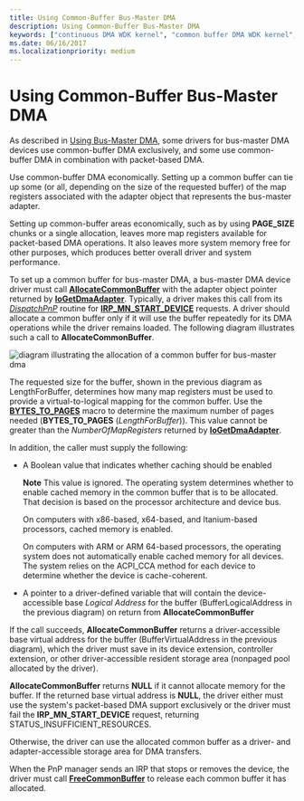 ```yaml
---
title: Using Common-Buffer Bus-Master DMA
description: Using Common-Buffer Bus-Master DMA
keywords: ["continuous DMA WDK kernel", "common buffer DMA WDK kernel", "DMA transfers WDK kernel , common buffer", "bus-master DMA WDK kernel", "DMA transfers WDK kernel , bus-master DMA", "adapter objects WDK kernel , bus-master DMA"]
ms.date: 06/16/2017
ms.localizationpriority: medium
---
```


# Using Common-Buffer Bus-Master DMA





As described in [Using Bus-Master DMA](using-bus-master-dma.md), some drivers for bus-master DMA devices use common-buffer DMA exclusively, and some use common-buffer DMA in combination with packet-based DMA.

Use common-buffer DMA economically. Setting up a common buffer can tie up some (or all, depending on the size of the requested buffer) of the map registers associated with the adapter object that represents the bus-master adapter.

Setting up common-buffer areas economically, such as by using **PAGE\_SIZE** chunks or a single allocation, leaves more map registers available for packet-based DMA operations. It also leaves more system memory free for other purposes, which produces better overall driver and system performance.

To set up a common buffer for bus-master DMA, a bus-master DMA device driver must call [**AllocateCommonBuffer**](/windows-hardware/drivers/ddi/wdm/nc-wdm-pallocate_common_buffer) with the adapter object pointer returned by [**IoGetDmaAdapter**](/windows-hardware/drivers/ddi/wdm/nf-wdm-iogetdmaadapter). Typically, a driver makes this call from its [*DispatchPnP*](/windows-hardware/drivers/ddi/wdm/nc-wdm-driver_dispatch) routine for [**IRP\_MN\_START\_DEVICE**](./irp-mn-start-device.md) requests. A driver should allocate a common buffer only if it will use the buffer repeatedly for its DMA operations while the driver remains loaded. The following diagram illustrates such a call to **AllocateCommonBuffer**.

![diagram illustrating the allocation of a common buffer for bus-master dma](images/3halcbff.png)

The requested size for the buffer, shown in the previous diagram as LengthForBuffer, determines how many map registers must be used to provide a virtual-to-logical mapping for the common buffer. Use the [**BYTES\_TO\_PAGES**](./mm-bad-pointer.md) macro to determine the maximum number of pages needed (**BYTES\_TO\_PAGES** (*LengthForBuffer*)). This value cannot be greater than the *NumberOfMapRegisters* returned by [**IoGetDmaAdapter**](/windows-hardware/drivers/ddi/wdm/nf-wdm-iogetdmaadapter).

In addition, the caller must supply the following:

-   A Boolean value that indicates whether caching should be enabled

    **Note**    This value is ignored. The operating system determines whether to enable cached memory in the common buffer that is to be allocated. That decision is based on the processor architecture and device bus. 

    On computers with x86-based, x64-based, and Itanium-based processors, cached memory is enabled. 

    On computers with ARM or ARM 64-based processors, the operating system does not automatically enable cached memory for all devices. The system relies on the ACPI_CCA method for each device to determine whether the device is cache-coherent. 

-   A pointer to a driver-defined variable that will contain the device-accessible base *Logical Address* for the buffer (BufferLogicalAddress in the previous diagram) on return from **AllocateCommonBuffer**

If the call succeeds, **AllocateCommonBuffer** returns a driver-accessible base virtual address for the buffer (BufferVirtualAddress in the previous diagram), which the driver must save in its device extension, controller extension, or other driver-accessible resident storage area (nonpaged pool allocated by the driver).

**AllocateCommonBuffer** returns **NULL** if it cannot allocate memory for the buffer. If the returned base virtual address is **NULL**, the driver either must use the system's packet-based DMA support exclusively or the driver must fail the **IRP\_MN\_START\_DEVICE** request, returning STATUS\_INSUFFICIENT\_RESOURCES.

Otherwise, the driver can use the allocated common buffer as a driver- and adapter-accessible storage area for DMA transfers.

When the PnP manager sends an IRP that stops or removes the device, the driver must call [**FreeCommonBuffer**](/windows-hardware/drivers/ddi/wdm/nc-wdm-pfree_common_buffer) to release each common buffer it has allocated.

 

